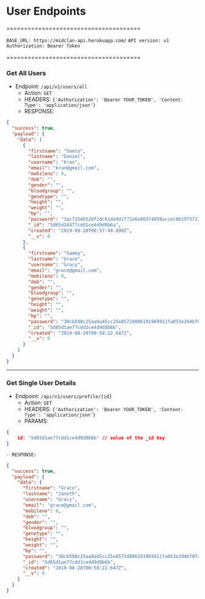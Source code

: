 # User Endpoints
======================================

`BASE_URL: https://midclan-api.herokuapp.com/`
`API version: v1`
`Authorization: Bearer Token`


======================================


### Get All Users

- Endpoint: `/api/v1/users/all`
    - Action: `GET`
    - HEADERS: `{'Authorization': 'Bearer YOUR_TOKEN', 'Content-Type': 'application/json'}`
    - RESPONSE: 
```json
{
  "success": true,
  "payload": {
    "data": [
      {
        "firstname": "Somto",
        "lastname": "Daniel",
        "username": "Kran",
        "email": "kran@gmail.com",
        "mobileno": 0,
        "dob": "",
        "gender": "",
        "bloodgroup": "",
        "genotype": "",
        "height": "",
        "weight": "",
        "bp": "",
        "password": "3ac715db52bf2dc61de9d1f71e6e80374058accec861975717b3c6e511d9776bebd3e10590ee1481cae116cf2ccf2b0496a6d17993ee02088bb7c47d88a206b8",
        "_id": "5d65d18477cdd1ce4d9d8b6a",
        "created": "2019-08-28T00:57:40.890Z",
        "__v": 0
      },
      {
        "firstname": "Sammy",
        "lastname": "Grace",
        "username": "Gracy",
        "email": "grace@gmail.com",
        "mobileno": 0,
        "dob": "",
        "gender": "",
        "bloodgroup": "",
        "genotype": "",
        "height": "",
        "weight": "",
        "bp": "",
        "password": "30cb598c25aa9a45cc25e8572d806191969911fa053e394bf8fa4a821b1d8cf82328a005597e757a3f0d9af02e0555bd2ea8c783b854d3e6d5e692bdc1c3e69c",
        "_id": "5d65d1ae77cdd1ce4d9d8b6b",
        "created": "2019-08-28T00:58:22.647Z",
        "__v": 0
      }
    ]
  }
}
```


--------------------------------------------

### Get Single User Details

- Endpoint: `/api/v1/users/profile/{id}`
    - Action: `GET`
    - HEADERS: `{'Authorization': 'Bearer YOUR_TOKEN', 'Content-Type': 'application/json'}` 
    - PARAMS:
```json
{
    id: "5d65d1ae77cdd1ce4d9d8b6b" // value of the _id key
}

```
    - RESPONSE:
```json
{
  "success": true,
  "payload": {
    "data": {
      "firstname": "Grace",
      "lastname": "Janeth",
      "username": "Gracy",
      "email": "grace@gmail.com",
      "mobileno": 0,
      "dob": "",
      "gender": "",
      "bloodgroup": "",
      "genotype": "",
      "height": "",
      "weight": "",
      "bp": "",
      "password": "30cb598c25aa9a45cc25e8572d806191969911fa053e394bf8fa4a821b1d8cf82328a005597e757a3f0d9af02e0555bd2ea8c783b854d3e6d5e692bdc1c3e69c",
      "_id": "5d65d1ae77cdd1ce4d9d8b6b",
      "created": "2019-08-28T00:58:22.647Z",
      "__v": 0
    }
  }
}
```

